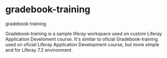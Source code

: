 # gradebook-training
gradebook-training

Gradebook-training is a sample liferay workspace used on custom Liferay Application Develoment course. 
It's similar to oficial Gradebook-training used on oficial Liferay Application Development course, but more simple and for Liferay 7.2 environment.
